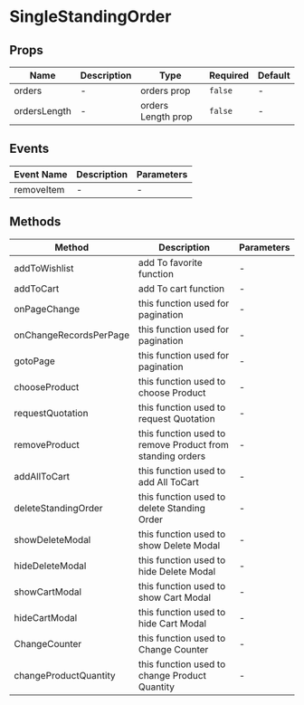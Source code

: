 # SingleStandingOrder

## Props

<!-- @vuese:SingleStandingOrder:props:start -->
|Name|Description|Type|Required|Default|
|---|---|---|---|---|
|orders|-|orders prop|`false`|-|
|ordersLength|-|orders Length prop|`false`|-|

<!-- @vuese:SingleStandingOrder:props:end -->


## Events

<!-- @vuese:SingleStandingOrder:events:start -->
|Event Name|Description|Parameters|
|---|---|---|
|removeItem|-|-|

<!-- @vuese:SingleStandingOrder:events:end -->


## Methods

<!-- @vuese:SingleStandingOrder:methods:start -->
|Method|Description|Parameters|
|---|---|---|
|addToWishlist|add To favorite function|-|
|addToCart|add To cart function|-|
|onPageChange|this function used for pagination|-|
|onChangeRecordsPerPage|this function used for pagination|-|
|gotoPage|this function used for pagination|-|
|chooseProduct|this function used to choose Product|-|
|requestQuotation|this function used to request Quotation|-|
|removeProduct|this function used to remove Product from standing orders|-|
|addAllToCart|this function used to add All ToCart|-|
|deleteStandingOrder|this function used to delete Standing Order|-|
|showDeleteModal|this function used to show Delete Modal|-|
|hideDeleteModal|this function used to hide Delete Modal|-|
|showCartModal|this function used to show Cart Modal|-|
|hideCartModal|this function used to hide Cart Modal|-|
|ChangeCounter|this function used to Change Counter|-|
|changeProductQuantity|this function used to change Product Quantity|-|

<!-- @vuese:SingleStandingOrder:methods:end -->


